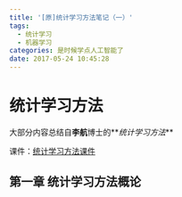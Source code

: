 ```yaml
---
title: '[原]统计学习方法笔记（一）'
tags:
  - 统计学习
  - 机器学习
categories: 是时候学点人工智能了
date: 2017-05-24 10:45:28
---
```


# 统计学习方法

大部分内容总结自**李航**博士的**_统计学习方法_**
<!-- more -->

课件：[统计学习方法课件](http://download.csdn.net/detail/u012610276/9850578)

## 第一章 统计学习方法概论
